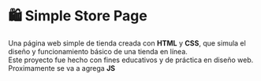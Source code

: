 # 🛍️ Simple Store Page

Una página web simple de tienda creada con **HTML** y **CSS**, que simula el diseño y funcionamiento básico de una tienda en línea.  
Este proyecto fue hecho con fines educativos y de práctica en diseño web.
Proximamente se va a agrega **JS**